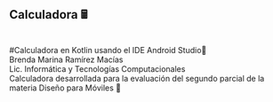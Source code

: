 ## Calculadora 🖩
<br>
#Calculadora en Kotlin usando el IDE Android Studio🔢 
<br>
Brenda Marina Ramírez Macías
<br>
Lic. Informática y Tecnologías Computacionales
<br>
Calculadora desarrollada para la evaluación del segundo parcial de la materia Diseño para Móviles 📱


